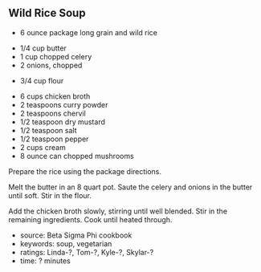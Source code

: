 Wild Rice Soup
--------------

- 6 ounce package long grain and wild rice
<!-- -->
- 1/4 cup butter
- 1 cup chopped celery
- 2 onions, chopped
<!-- -->
- 3/4 cup flour
<!-- -->
- 6 cups chicken broth
- 2 teaspoons curry powder
- 2 teaspoons chervil
- 1/2 teaspoon dry mustard
- 1/2 teaspoon salt
- 1/2 teaspoon pepper
- 2 cups cream
- 8 ounce can chopped mushrooms

Prepare the rice using the package directions.

Melt the butter in an 8 quart pot.  Saute the celery and onions in the
butter until soft.  Stir in the flour.

Add the chicken broth slowly, stirring until well blended.  Stir in
the remaining ingredients.  Cook until heated through.

- source: Beta Sigma Phi cookbook
- keywords: soup, vegetarian
- ratings: Linda-?, Tom-?, Kyle-?, Skylar-?
- time: ? minutes
